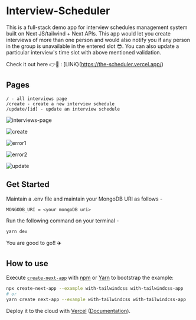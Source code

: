 # Interview-Scheduler
This is a full-stack demo app for interview schedules management system built on Next JS/tailwind + Next APIs. This app would let you create interviews of more than one person and would also notify you if any person in the group is unavailable in the entered slot 😎.
You can also update a particular interview's time slot with above mentioned validation. 

Check it out here 👉🔗  : [LINK}(https://the-scheduler.vercel.app/)

## Pages

```
/ - all interviews page
/create - create a new interview schedule
/update/[id] - update an interview schedule
```

![interviews-page](https://user-images.githubusercontent.com/57484457/146367740-d320cf87-6125-42e8-9c79-88055adca337.png)

![create](https://user-images.githubusercontent.com/57484457/146258222-f6a1f915-6f1b-4946-8f16-cec4dfb583e5.png) 

![error1](https://user-images.githubusercontent.com/57484457/146333112-babcd52c-97e8-46a8-8064-75ad384c80ac.png)

![error2](https://user-images.githubusercontent.com/57484457/146333118-c0492cbc-96c7-42d4-8a79-01896c8c21e7.png)

![update](https://user-images.githubusercontent.com/57484457/146258235-a162672e-fd89-43eb-ae65-b912eff55568.png)


## Get Started
Maintain a .env file and maintain your MongoDB URI as follows - 

```
MONGODB_URI = <your mongoDB uri>
```

Run the following command on your terminal -

```
yarn dev
```

You are good to go!! ✈️

## How to use

Execute [`create-next-app`](https://github.com/vercel/next.js/tree/canary/packages/create-next-app) with [npm](https://docs.npmjs.com/cli/init) or [Yarn](https://yarnpkg.com/lang/en/docs/cli/create/) to bootstrap the example:

```bash
npx create-next-app --example with-tailwindcss with-tailwindcss-app
# or
yarn create next-app --example with-tailwindcss with-tailwindcss-app
```

Deploy it to the cloud with [Vercel](https://vercel.com/new?utm_source=github&utm_medium=readme&utm_campaign=next-example) ([Documentation](https://nextjs.org/docs/deployment)).